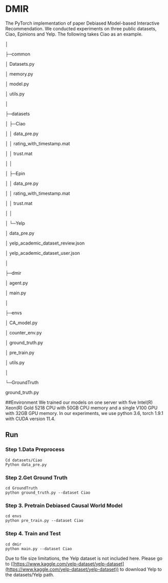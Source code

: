 # DMIR

The PyTorch implementation of paper Debiased Model-based Interactive Recommendation. We conducted experiments on three public datasets, Ciao, Epinions and Yelp. The following takes Ciao as an example.

│

├─common

│ Datasets.py

│ memory.py

│ model.py

│ utils.py

│

├─datasets

│ ├─Ciao

│ │ data\_pre.py

│ │ rating\_with\_timestamp.mat

│ │ trust.mat

│ │

│ ├─Epin

│ │ data\_pre.py

│ │ rating\_with\_timestamp.mat

│ │ trust.mat

│ │

│ └─Yelp

│ data\_pre.py

│ yelp\_academic\_dataset\_review.json

│ yelp\_academic\_dataset\_user.json

│

├─dmir

│ agent.py

│ main.py

│

├─envs

│ CA\_model.py

│ counter\_env.py

│ ground\_truth.py

│ pre\_train.py

│ utils.py

│

└─GroundTruth

ground\_truth.py

##Environment
We trained our models on one server with five Intel(R) Xeon(R) Gold 5218 CPU with 50GB CPU memory and a single V100 GPU with 32GB GPU memory. In our experiments, we use python 3.6, torch 1.9.1 with CUDA version 11.4.
## Run

### Step 1.Data Preprocess

```
Cd datasets/Ciao
Python data_pre.py
```

### Step 2.Get Ground Truth

```
cd GroundTruth 
python ground_truth.py --dataset Ciao
```

### Step 3. Pretrain Debiased Causal World Model

```
cd envs 
python pre_train.py --dataset Ciao
```

### Step 4. Train and Test

```
cd dmir
python main.py --dataset Ciao
```

Due to file size limitations, the Yelp dataset is not included here. Please go to ([https://www.kaggle.com/yelp-dataset/yelp-dataset](https://www.kaggle.com/yelp-dataset/yelp-dataset)) to download Yelp to the datasets/Yelp path.

## 




